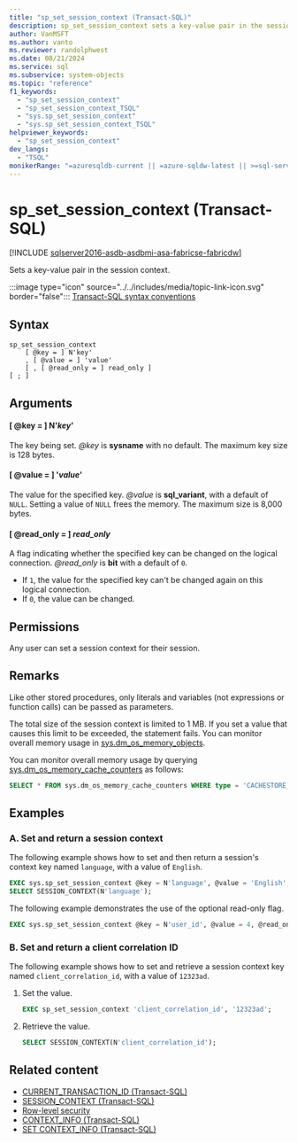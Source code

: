 ```yaml
---
title: "sp_set_session_context (Transact-SQL)"
description: sp_set_session_context sets a key-value pair in the session context.
author: VanMSFT
ms.author: vanto
ms.reviewer: randolphwest
ms.date: 08/21/2024
ms.service: sql
ms.subservice: system-objects
ms.topic: "reference"
f1_keywords:
  - "sp_set_session_context"
  - "sp_set_session_context_TSQL"
  - "sys.sp_set_session_context"
  - "sys.sp_set_session_context_TSQL"
helpviewer_keywords:
  - "sp_set_session_context"
dev_langs:
  - "TSQL"
monikerRange: "=azuresqldb-current || =azure-sqldw-latest || >=sql-server-2016 || >=sql-server-linux-2017 || =azuresqldb-mi-current || =fabric"
---
```

# sp_set_session_context (Transact-SQL)

[!INCLUDE [sqlserver2016-asdb-asdbmi-asa-fabricse-fabricdw](../../includes/applies-to-version/sqlserver2016-asdb-asdbmi-asa-fabricse-fabricdw.md)]

Sets a key-value pair in the session context.

:::image type="icon" source="../../includes/media/topic-link-icon.svg" border="false"::: [Transact-SQL syntax conventions](../../t-sql/language-elements/transact-sql-syntax-conventions-transact-sql.md)

## Syntax

```syntaxsql
sp_set_session_context
    [ @key = ] N'key'
    , [ @value = ] 'value'
    [ , [ @read_only = ] read_only ]
[ ; ]
```

## Arguments

#### [ @key = ] N'*key*'

The key being set. *@key* is **sysname** with no default. The maximum key size is 128 bytes.

#### [ @value = ] '*value*'

The value for the specified key. *@value* is **sql_variant**, with a default of `NULL`. Setting a value of `NULL` frees the memory. The maximum size is 8,000 bytes.

#### [ @read_only = ] *read_only*

A flag indicating whether the specified key can be changed on the logical connection. *@read_only* is **bit** with a default of `0`.

- If `1`, the value for the specified key can't be changed again on this logical connection.
- If `0`, the value can be changed.

## Permissions

Any user can set a session context for their session.

## Remarks

Like other stored procedures, only literals and variables (not expressions or function calls) can be passed as parameters.

The total size of the session context is limited to 1 MB. If you set a value that causes this limit to be exceeded, the statement fails. You can monitor overall memory usage in [sys.dm_os_memory_objects](../system-dynamic-management-views/sys-dm-os-memory-objects-transact-sql.md).

You can monitor overall memory usage by querying [sys.dm_os_memory_cache_counters](../system-dynamic-management-views/sys-dm-os-memory-cache-counters-transact-sql.md) as follows:

```sql
SELECT * FROM sys.dm_os_memory_cache_counters WHERE type = 'CACHESTORE_SESSION_CONTEXT';
```

## Examples

### A. Set and return a session context

The following example shows how to set and then return a session's context key named `language`, with a value of `English`.

```sql
EXEC sys.sp_set_session_context @key = N'language', @value = 'English';
SELECT SESSION_CONTEXT(N'language');
```

The following example demonstrates the use of the optional read-only flag.

```sql
EXEC sys.sp_set_session_context @key = N'user_id', @value = 4, @read_only = 1;
```

### B. Set and return a client correlation ID

The following example shows how to set and retrieve a session context key named `client_correlation_id`, with a value of `12323ad`.

1. Set the value.

   ```sql
   EXEC sp_set_session_context 'client_correlation_id', '12323ad';
   ```

1. Retrieve the value.

   ```sql
   SELECT SESSION_CONTEXT(N'client_correlation_id');
   ```

## Related content

- [CURRENT_TRANSACTION_ID (Transact-SQL)](../../t-sql/functions/current-transaction-id-transact-sql.md)
- [SESSION_CONTEXT (Transact-SQL)](../../t-sql/functions/session-context-transact-sql.md)
- [Row-level security](../security/row-level-security.md)
- [CONTEXT_INFO (Transact-SQL)](../../t-sql/functions/context-info-transact-sql.md)
- [SET CONTEXT_INFO (Transact-SQL)](../../t-sql/statements/set-context-info-transact-sql.md)
